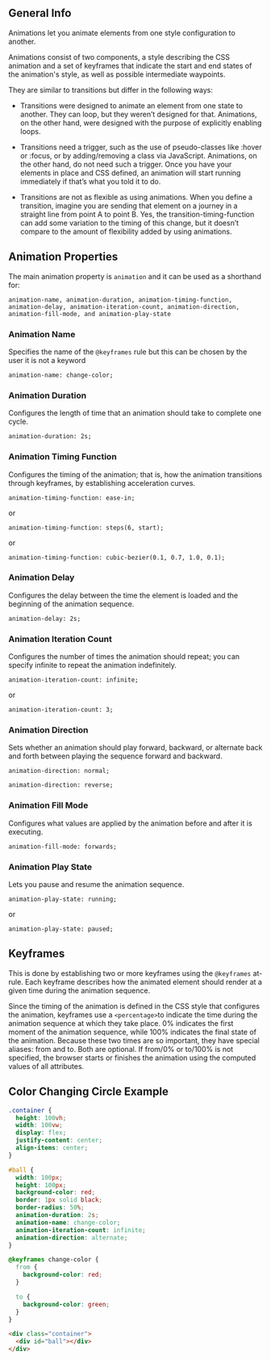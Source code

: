 ## General Info

Animations let you animate elements from one style configuration to another.

Animations consist of two components, a style describing the CSS animation and a set of keyframes that indicate the start and end states of the animation's style, as well as possible intermediate waypoints.

They are similar to transitions but differ in the following ways:

- Transitions were designed to animate an element from one state to another. They can loop, but they weren’t designed for that. Animations, on the other hand, were designed with the purpose of explicitly enabling loops.

- Transitions need a trigger, such as the use of pseudo-classes like :hover or :focus, or by adding/removing a class via JavaScript. Animations, on the other hand, do not need such a trigger. Once you have your elements in place and CSS defined, an animation will start running immediately if that’s what you told it to do.

- Transitions are not as flexible as using animations. When you define a transition, imagine you are sending that element on a journey in a straight line from point A to point B. Yes, the transition-timing-function can add some variation to the timing of this change, but it doesn’t compare to the amount of flexibility added by using animations.

## Animation Properties

The main animation property is `animation` and it can be used as a shorthand for:

`animation-name, animation-duration, animation-timing-function, animation-delay, animation-iteration-count, animation-direction, animation-fill-mode, and animation-play-state`

### Animation Name

Specifies the name of the `@keyframes` rule but this can be chosen by the user it is not a keyword

`animation-name: change-color;`

### Animation Duration

Configures the length of time that an animation should take to complete one cycle.

`animation-duration: 2s;`

### Animation Timing Function

Configures the timing of the animation; that is, how the animation transitions through keyframes, by establishing acceleration curves.

`animation-timing-function: ease-in;`

or

`animation-timing-function: steps(6, start);`

or

`animation-timing-function: cubic-bezier(0.1, 0.7, 1.0, 0.1);`

### Animation Delay

Configures the delay between the time the element is loaded and the beginning of the animation sequence.

`animation-delay: 2s;`

### Animation Iteration Count

Configures the number of times the animation should repeat; you can specify infinite to repeat the animation indefinitely.

`animation-iteration-count: infinite;`

or

`animation-iteration-count: 3;`

### Animation Direction

Sets whether an animation should play forward, backward, or alternate back and forth between playing the sequence forward and backward.

`animation-direction: normal;`

`animation-direction: reverse;`

### Animation Fill Mode

Configures what values are applied by the animation before and after it is executing.

`animation-fill-mode: forwards;`

### Animation Play State

Lets you pause and resume the animation sequence.

`animation-play-state: running;`

or

`animation-play-state: paused;`

## Keyframes

This is done by establishing two or more keyframes using the `@keyframes` at-rule. Each keyframe describes how the animated element should render at a given time during the animation sequence.

Since the timing of the animation is defined in the CSS style that configures the animation, keyframes use a `<percentage>`to indicate the time during the animation sequence at which they take place. 0% indicates the first moment of the animation sequence, while 100% indicates the final state of the animation. Because these two times are so important, they have special aliases: from and to. Both are optional. If from/0% or to/100% is not specified, the browser starts or finishes the animation using the computed values of all attributes.

## Color Changing Circle Example

```css
.container {
  height: 100vh;
  width: 100vw;
  display: flex;
  justify-content: center;
  align-items: center;
}

#ball {
  width: 100px;
  height: 100px;
  background-color: red;
  border: 1px solid black;
  border-radius: 50%;
  animation-duration: 2s;
  animation-name: change-color;
  animation-iteration-count: infinite;
  animation-direction: alternate;
}

@keyframes change-color {
  from {
    background-color: red;
  }

  to {
    background-color: green;
  }
}
```

```html
<div class="container">
  <div id="ball"></div>
</div>
```
